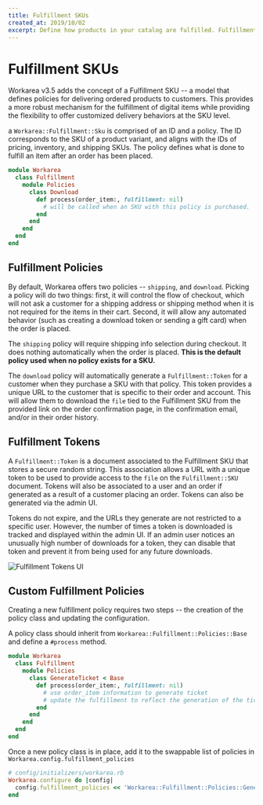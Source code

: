 ```yaml
---
title: Fulfillment SKUs
created_at: 2019/10/02
excerpt: Define how products in your catalog are fulfilled. Fulfillment SKUs allow the automation of digital and similar items.
---
```


# Fulfillment SKUs

Workarea v3.5 adds the concept of a Fulfillment SKU -- a model that defines policies for delivering ordered products to customers. This provides a more robust mechanism for the fulfillment of digital items while providing the flexibility to offer customized delivery behaviors at the SKU level.

a `Workarea::Fulfillment::Sku` is comprised of an ID and a policy. The ID corresponds to the SKU of a product variant, and aligns with the IDs of pricing, inventory, and shipping SKUs. The policy defines what is done to fulfill an item after an order has been placed.

```ruby
module Workarea
  class Fulfillment
    module Policies
      class Download
        def process(order_item:, fulfillment: nil)
          # will be called when an SKU with this policy is purchased.
        end
      end
    end
  end
end
```

## Fulfillment Policies

By default, Workarea offers two policies -- `shipping`, and `download`. Picking a policy will do two things: first, it will control the flow of checkout, which will not ask a customer for a shipping address or shipping method when it is not required for the items in their cart. Second, it will allow any automated behavior (such as creating a download token or sending a gift card) when the order is placed.

The `shipping` policy will require shipping info selection during checkout. It does nothing automatically when the order is placed. **This is the default policy used when no policy exists for a SKU.**

The `download` policy will automatically generate a `Fulfillment::Token` for a customer when they purchase a SKU with that policy. This token provides a unique URL to the customer that is specific to their order and account. This will allow them to download the `file` tied to the Fulfillment SKU from the provided link on the order confirmation page, in the confirmation email, and/or in their order history.  

## Fulfillment Tokens

A `Fulfillment::Token` is a document associated to the Fulfillment SKU that stores a secure random string. This association allows a URL with a unique token to be used to provide access to the `file` on the `Fulfillment::SKU` document. Tokens will also be associated to a user and an order if generated as a result of a customer placing an order. Tokens can also be generated via the admin UI.

Tokens do not expire, and the URLs they generate are not restricted to a specific user. However, the number of times a token is downloaded is tracked and displayed within the admin UI. If an admin user notices an unusually high number of downloads for a token, they can disable that token and prevent it from being used for any future downloads.

![Fulfillment Tokens UI](/images/fulfillment-tokens.png)

## Custom Fulfillment Policies

Creating a new fulfillment policy requires two steps -- the creation of the policy class and updating the configuration.

A policy class should inherit from `Workarea::Fulfillment::Policies::Base` and define a `#process` method.

```ruby
module Workarea
  class Fulfillment
    module Policies
      class GenerateTicket < Base
        def process(order_item:, fulfillment: nil)
          # use order_item information to generate ticket
          # update the fulfillment to reflect the generation of the ticket
        end
      end
    end
  end
end
```

Once a new policy class is in place, add it to the swappable list of policies in `Workarea.config.fulfillment_policies`

```ruby
# config/initializers/workarea.rb
Workarea.configure do |config|
  config.fulfillment_policies << 'Workarea::Fulfillment::Policies::GenerateTicket'
end
```
